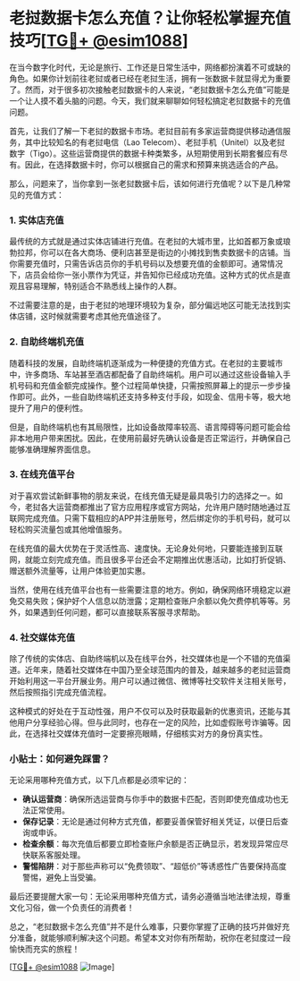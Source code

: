 # 老挝数据卡怎么充值？让你轻松掌握充值技巧[[TG💪+ @esim1088](https://t.me/s/esim1088)]

在当今数字化时代，无论是旅行、工作还是日常生活中，网络都扮演着不可或缺的角色。如果你计划前往老挝或者已经在老挝生活，拥有一张数据卡就显得尤为重要了。然而，对于很多初次接触老挝数据卡的人来说，“老挝数据卡怎么充值”可能是一个让人摸不着头脑的问题。今天，我们就来聊聊如何轻松搞定老挝数据卡的充值问题。

首先，让我们了解一下老挝的数据卡市场。老挝目前有多家运营商提供移动通信服务，其中比较知名的有老挝电信（Lao Telecom）、老挝手机（Unitel）以及老挝数字（Tigo）。这些运营商提供的数据卡种类繁多，从短期使用到长期套餐应有尽有。因此，在选择数据卡时，你可以根据自己的需求和预算来挑选适合的产品。

那么，问题来了，当你拿到一张老挝数据卡后，该如何进行充值呢？以下是几种常见的充值方式：

### 1. 实体店充值

最传统的方式就是通过实体店铺进行充值。在老挝的大城市里，比如首都万象或琅勃拉邦，你可以在各大商场、便利店甚至是街边的小摊找到售卖数据卡的店铺。当你需要充值时，只需告诉店员你的手机号码以及想要充值的金额即可。通常情况下，店员会给你一张小票作为凭证，并告知你已经成功充值。这种方式的优点是直观且容易理解，特别适合不熟悉线上操作的人群。

不过需要注意的是，由于老挝的地理环境较为复杂，部分偏远地区可能无法找到实体店铺，这时候就需要考虑其他充值途径了。

### 2. 自助终端机充值

随着科技的发展，自助终端机逐渐成为一种便捷的充值方式。在老挝的主要城市中，许多商场、车站甚至酒店都配备了自助终端机。用户可以通过这些设备输入手机号码和充值金额完成操作。整个过程简单快捷，只需按照屏幕上的提示一步步操作即可。此外，一些自助终端机还支持多种支付手段，如现金、信用卡等，极大地提升了用户的便利性。

但是，自助终端机也有其局限性，比如设备故障率较高、语言障碍等问题可能会给非本地用户带来困扰。因此，在使用前最好先确认设备是否正常运行，并确保自己能够准确理解界面信息。

### 3. 在线充值平台

对于喜欢尝试新鲜事物的朋友来说，在线充值无疑是最具吸引力的选择之一。如今，老挝各大运营商都推出了官方应用程序或官方网站，允许用户随时随地通过互联网完成充值。只需下载相应的APP并注册账号，然后绑定你的手机号码，就可以轻松购买流量包或其他增值服务。

在线充值的最大优势在于灵活性高、速度快。无论身处何地，只要能连接到互联网，就能立刻完成充值。而且很多平台还会不定期推出优惠活动，比如打折促销、赠送额外流量等，让用户体验更加实惠。

当然，使用在线充值平台也有一些需要注意的地方。例如，确保网络环境稳定以避免交易失败；保护好个人信息以防泄露；定期检查账户余额以免欠费停机等等。另外，如果遇到任何问题，都可以直接联系客服寻求帮助。

### 4. 社交媒体充值

除了传统的实体店、自助终端机以及在线平台外，社交媒体也是一个不错的充值渠道。近年来，随着社交媒体在中国乃至全球范围内的普及，越来越多的老挝运营商开始利用这一平台开展业务。用户可以通过微信、微博等社交软件关注相关账号，然后按照指引完成充值流程。

这种模式的好处在于互动性强，用户不仅可以及时获取最新的优惠资讯，还能与其他用户分享经验心得。但与此同时，也存在一定的风险，比如虚假账号诈骗等。因此，在选择社交媒体充值时一定要擦亮眼睛，仔细核实对方的身份真实性。

### 小贴士：如何避免踩雷？

无论采用哪种充值方式，以下几点都是必须牢记的：

- **确认运营商**：确保所选运营商与你手中的数据卡匹配，否则即使充值成功也无法正常使用。
- **保存记录**：无论是通过何种方式充值，都要妥善保管好相关凭证，以便日后查询或申诉。
- **检查余额**：每次充值后都要立即检查账户余额是否正确显示，若发现异常应尽快联系客服处理。
- **警惕陷阱**：对于那些声称可以“免费领取”、“超低价”等诱惑性广告要保持高度警惕，避免上当受骗。

最后还要提醒大家一句：无论采用哪种充值方式，请务必遵循当地法律法规，尊重文化习俗，做一个负责任的消费者！

总之，“老挝数据卡怎么充值”并不是什么难事，只要你掌握了正确的技巧并做好充分准备，就能够顺利解决这个问题。希望本文对你有所帮助，祝你在老挝度过一段愉快而充实的旅程！

[[TG💪+ @esim1088](https://t.me/s/esim1088) ![Image](https://i.postimg.cc/4NQfJmqS/Snipaste-2025-05-13-00-14-12.png)]